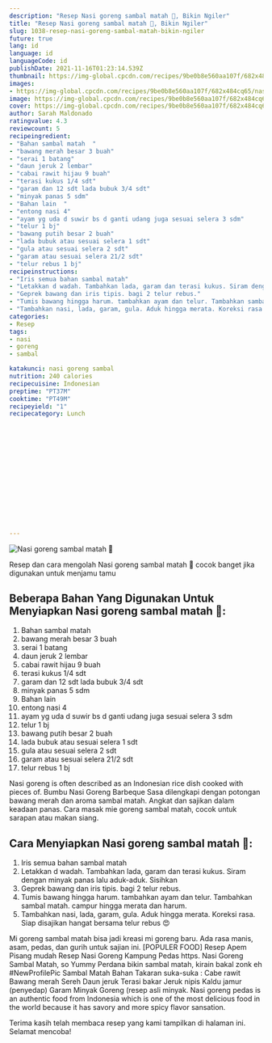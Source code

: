 ```yaml
---
description: "Resep Nasi goreng sambal matah 🤤, Bikin Ngiler"
title: "Resep Nasi goreng sambal matah 🤤, Bikin Ngiler"
slug: 1038-resep-nasi-goreng-sambal-matah-bikin-ngiler
future: true
lang: id
language: id
languageCode: id
publishDate: 2021-11-16T01:23:14.539Z 
thumbnail: https://img-global.cpcdn.com/recipes/9be0b8e560aa107f/682x484cq65/nasi-goreng-sambal-matah-foto-resep-utama.png
images:
- https://img-global.cpcdn.com/recipes/9be0b8e560aa107f/682x484cq65/nasi-goreng-sambal-matah-foto-resep-utama.png
image: https://img-global.cpcdn.com/recipes/9be0b8e560aa107f/682x484cq65/nasi-goreng-sambal-matah-foto-resep-utama.png
cover: https://img-global.cpcdn.com/recipes/9be0b8e560aa107f/682x484cq65/nasi-goreng-sambal-matah-foto-resep-utama.png
author: Sarah Maldonado
ratingvalue: 4.3
reviewcount: 5
recipeingredient:
- "Bahan sambal matah  "
- "bawang merah besar 3 buah"
- "serai 1 batang"
- "daun jeruk 2 lembar"
- "cabai rawit hijau 9 buah"
- "terasi kukus 1/4 sdt"
- "garam dan 12 sdt lada bubuk 3/4 sdt"
- "minyak panas 5 sdm"
- "Bahan lain  "
- "entong nasi 4"
- "ayam yg uda d suwir bs d ganti udang juga sesuai selera 3 sdm"
- "telur 1 bj"
- "bawang putih besar 2 buah"
- "lada bubuk atau sesuai selera 1 sdt"
- "gula atau sesuai selera 2 sdt"
- "garam atau sesuai selera 21/2 sdt"
- "telur rebus 1 bj"
recipeinstructions:
- "Iris semua bahan sambal matah"
- "Letakkan d wadah. Tambahkan lada, garam dan terasi kukus. Siram dengan minyak panas lalu aduk-aduk. Sisihkan"
- "Geprek bawang dan iris tipis. bagi 2 telur rebus."
- "Tumis bawang hingga harum. tambahkan ayam dan telur. Tambahkan sambal matah. campur hingga merata dan harum."
- "Tambahkan nasi, lada, garam, gula. Aduk hingga merata. Koreksi rasa. Siap disajikan hangat bersama telur rebus 😍"
categories:
- Resep
tags:
- nasi
- goreng
- sambal

katakunci: nasi goreng sambal 
nutrition: 240 calories
recipecuisine: Indonesian
preptime: "PT37M"
cooktime: "PT49M"
recipeyield: "1"
recipecategory: Lunch


     
    
    
    
    
    
    
    
    
    
    
      
    
---
```



![Nasi goreng sambal matah 🤤](https://img-global.cpcdn.com/recipes/9be0b8e560aa107f/682x484cq65/nasi-goreng-sambal-matah-foto-resep-utama.png)

Resep dan cara mengolah  Nasi goreng sambal matah 🤤 cocok banget jika digunakan untuk menjamu tamu

<!--inarticleads1-->

## Beberapa Bahan Yang Digunakan Untuk Menyiapkan Nasi goreng sambal matah 🤤:

1. Bahan sambal matah  
1. bawang merah besar 3 buah
1. serai 1 batang
1. daun jeruk 2 lembar
1. cabai rawit hijau 9 buah
1. terasi kukus 1/4 sdt
1. garam dan 12 sdt lada bubuk 3/4 sdt
1. minyak panas 5 sdm
1. Bahan lain  
1. entong nasi 4
1. ayam yg uda d suwir bs d ganti udang juga sesuai selera 3 sdm
1. telur 1 bj
1. bawang putih besar 2 buah
1. lada bubuk atau sesuai selera 1 sdt
1. gula atau sesuai selera 2 sdt
1. garam atau sesuai selera 21/2 sdt
1. telur rebus 1 bj

Nasi goreng is often described as an Indonesian rice dish cooked with pieces of. Bumbu Nasi Goreng Barbeque Sasa dilengkapi dengan potongan bawang merah dan aroma sambal matah. Angkat dan sajikan dalam keadaan panas. Cara masak mie goreng sambal matah, cocok untuk sarapan atau makan siang. 

<!--inarticleads2-->

## Cara Menyiapkan Nasi goreng sambal matah 🤤:

1. Iris semua bahan sambal matah
1. Letakkan d wadah. Tambahkan lada, garam dan terasi kukus. Siram dengan minyak panas lalu aduk-aduk. Sisihkan
1. Geprek bawang dan iris tipis. bagi 2 telur rebus.
1. Tumis bawang hingga harum. tambahkan ayam dan telur. Tambahkan sambal matah. campur hingga merata dan harum.
1. Tambahkan nasi, lada, garam, gula. Aduk hingga merata. Koreksi rasa. Siap disajikan hangat bersama telur rebus 😍


Mi goreng sambal matah bisa jadi kreasi mi goreng baru. Ada rasa manis, asam, pedas, dan gurih untuk sajian ini. [POPULER FOOD] Resep Apem Pisang mudah Resep Nasi Goreng Kampung Pedas https. Nasi Goreng Sambal Matah, so Yummy Perdana bikin sambal matah, kirain bakal zonk eh #NewProfilePic Sambal Matah Bahan Takaran suka-suka : Cabe rawit Bawang merah Sereh Daun jeruk Terasi bakar Jeruk nipis Kaldu jamur (penyedap) Garam Minyak Goreng (resep asli minyak. Nasi goreng pedas is an authentic food from Indonesia which is one of the most delicious food in the world because it has savory and more spicy flavor sansation. 

Terima kasih telah membaca resep yang kami tampilkan di halaman ini. Selamat mencoba!
